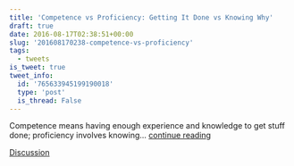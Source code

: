 ```yaml
---
title: 'Competence vs Proficiency: Getting It Done vs Knowing Why'
draft: true
date: 2016-08-17T02:38:51+00:00
slug: '201608170238-competence-vs-proficiency'
tags:
  - tweets
is_tweet: true
tweet_info:
  id: '765633945199190018'
  type: 'post'
  is_thread: False
---
```




Competence means having enough experience and knowledge to get stuff done; proficiency involves knowing... [continue reading](urls[0])

[Discussion](https://x.com/sytelus/status/765633945199190018)
